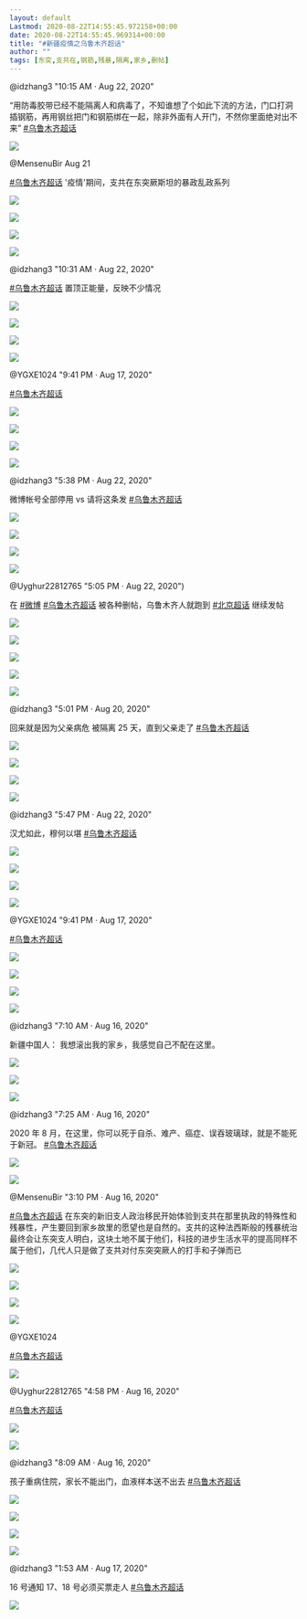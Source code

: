 ```yaml
---
layout: default
Lastmod: 2020-08-22T14:55:45.972158+00:00
date: 2020-08-22T14:55:45.969314+00:00
title: "#新疆疫情之乌鲁木齐超话"
author: ""
tags: [东突,支共在,钢筋,残暴,隔离,家乡,删帖]
---
```



@idzhang3  "10:15 AM · Aug 22, 2020"

“用防毒胶带已经不能隔离人和病毒了，不知谁想了个如此下流的方法，门口打洞插钢筋，再用钢丝把门和钢筋绑在一起，除非外面有人开门，不然你里面绝对出不来” [#乌鲁木齐超话](https://twitter.com/hashtag/%E4%B9%8C%E9%B2%81%E6%9C%A8%E9%BD%90%E8%B6%85%E8%AF%9D?src=hashtag_click)

![](https://images.weserv.nl/?url=https%3A//pbs.twimg.com/ext_tw_video_thumb/1296994248420663296/pu/img/bqf9mTdqOCPj1Dw_.jpg)



@MensenuBir Aug 21

[#乌鲁木齐超话](https://twitter.com/hashtag/%E4%B9%8C%E9%B2%81%E6%9C%A8%E9%BD%90%E8%B6%85%E8%AF%9D?src=hashtag_click) '疫情'期间，支共在东突厥斯坦的暴政乱政系列


![](https://images.weserv.nl/?url=https%3A//pbs.twimg.com/media/Ef5C7FqXkAoBwvw%3Fformat%3Djpg%26name%3Dsmall)

![](https://images.weserv.nl/?url=https%3A//pbs.twimg.com/media/Ef5C7mKXkBU2Vl6%3Fformat%3Djpg%26name%3Dsmall)

![](https://images.weserv.nl/?url=https%3A//pbs.twimg.com/media/Ef5C7YHWsAAiDa2%3Fformat%3Djpg%26name%3Dsmall)

![](https://images.weserv.nl/?url=https%3A//pbs.twimg.com/media/Ef5C718WkAU4y6S%3Fformat%3Djpg%26name%3Dsmall)

@idzhang3 "10:31 AM · Aug 22, 2020"

[#乌鲁木齐超话](https://twitter.com/hashtag/%E4%B9%8C%E9%B2%81%E6%9C%A8%E9%BD%90%E8%B6%85%E8%AF%9D?src=hashtag_click) 置顶正能量，反映不少情况



![](https://images.weserv.nl/?url=https%3A//pbs.twimg.com/media/Ef_dI8vXkAY_u7-%3Fformat%3Djpg%26name%3Dsmall)


![](https://images.weserv.nl/?url=https%3A//pbs.twimg.com/media/Ef_dJeVWkAAktJC%3Fformat%3Djpg%26name%3Dsmall)

![](https://images.weserv.nl/?url=https%3A//pbs.twimg.com/media/Ef_dJRUWoAAluwp%3Fformat%3Djpg%26name%3Dlarge)

![](https://images.weserv.nl/?url=https%3A//pbs.twimg.com/media/Ef_dJo4WAAQlCQT%3Fformat%3Djpg%26name%3Dsmall)


@YGXE1024 "9:41 PM · Aug 17, 2020"

[#乌鲁木齐超话](https://twitter.com/hashtag/%E4%B9%8C%E9%B2%81%E6%9C%A8%E9%BD%90%E8%B6%85%E8%AF%9D?src=hashtag_click)


![](https://images.weserv.nl/?url=https%3A//pbs.twimg.com/media/EfoFv1AWkAESlfM%3Fformat%3Djpg%26name%3D360x360)

![](https://images.weserv.nl/?url=https%3A//pbs.twimg.com/media/EfoFzSLXkAAyuu0%3Fformat%3Djpg%26name%3D360x360)

![](https://images.weserv.nl/?url=https%3A//pbs.twimg.com/media/EfoFx2eXgAAbGpC%3Fformat%3Djpg%26name%3Dsmall)

![](https://images.weserv.nl/?url=https%3A//pbs.twimg.com/media/EfoF0smWAAAnBsI%3Fformat%3Djpg%26name%3D360x360)


@idzhang3 "5:38 PM · Aug 22, 2020"

微博帐号全部停用 vs 请将这条发 [#乌鲁木齐超话](https://twitter.com/hashtag/%E4%B9%8C%E9%B2%81%E6%9C%A8%E9%BD%90%E8%B6%85%E8%AF%9D?src=hashtag_click)



![](https://images.weserv.nl/?url=https%3A//pbs.twimg.com/media/EgA-5FAWsAc8cqu%3Fformat%3Djpg%26name%3Dsmall)


![](https://images.weserv.nl/?url=https%3A//pbs.twimg.com/media/EgA-5bfWoAEGfv3%3Fformat%3Djpg%26name%3Dsmall)

![](https://images.weserv.nl/?url=https%3A//pbs.twimg.com/media/EgA-5RPWkAAl0Xj%3Fformat%3Djpg%26name%3Dsmall)

![](https://images.weserv.nl/?url=https%3A//pbs.twimg.com/media/EgA-5p8WoAA64LP%3Fformat%3Djpg%26name%3Dsmall)


@Uyghur22812765  "5:05 PM · Aug 22, 2020")

在 [#微博](https://twitter.com/hashtag/%E5%BE%AE%E5%8D%9A?src=hashtag_click)  [#乌鲁木齐超话](https://twitter.com/hashtag/%E4%B9%8C%E9%B2%81%E6%9C%A8%E9%BD%90%E8%B6%85%E8%AF%9D?src=hashtag_click) 被各种删帖，乌鲁木齐人就跑到 [#北京超话](https://twitter.com/hashtag/%E5%8C%97%E4%BA%AC%E8%B6%85%E8%AF%9D?src=hashtag_click) 继续发帖

![](https://images.weserv.nl/?url=https%3A//abs-0.twimg.com/emoji/v2/svg/1f910.svg)

![](https://images.weserv.nl/?url=https%3A//abs-0.twimg.com/emoji/v2/svg/1f910.svg)

![](https://images.weserv.nl/?url=https%3A//abs-0.twimg.com/emoji/v2/svg/1f910.svg)


![](https://images.weserv.nl/?url=https%3A//pbs.twimg.com/media/EgA28FaXoAEKRnV%3Fformat%3Djpg%26name%3Dsmall)

![](https://images.weserv.nl/?url=https%3A//pbs.twimg.com/profile_images/771308197/cat_bigger.jpg)

@idzhang3 "5:01 PM · Aug 20, 2020"

回来就是因为父亲病危 被隔离 25 天，直到父亲走了 [#乌鲁木齐超话](https://twitter.com/hashtag/%E4%B9%8C%E9%B2%81%E6%9C%A8%E9%BD%90%E8%B6%85%E8%AF%9D?src=hashtag_click)

![](https://images.weserv.nl/?url=https%3A//pbs.twimg.com/media/Ef2jKblXgAAYsqL%3Fformat%3Djpg%26name%3Dsmall)

![](https://images.weserv.nl/?url=https%3A//pbs.twimg.com/media/Ef2jLRpWsAACjOQ%3Fformat%3Djpg%26name%3Dsmall)

![](https://images.weserv.nl/?url=https%3A//pbs.twimg.com/media/Ef2jK2xXgAE07Xq%3Fformat%3Djpg%26name%3Dsmall)

![](https://images.weserv.nl/?url=https%3A//pbs.twimg.com/media/Ef2jLqCWAAIQ9mX%3Fformat%3Djpg%26name%3Dsmall)

@idzhang3 "5:47 PM · Aug 22, 2020"

汉尤如此，穆何以堪 [#乌鲁木齐超话](https://twitter.com/hashtag/%E4%B9%8C%E9%B2%81%E6%9C%A8%E9%BD%90%E8%B6%85%E8%AF%9D?src=hashtag_click)


![](https://images.weserv.nl/?url=https%3A//pbs.twimg.com/media/EgBA8xNXkAAJhyC%3Fformat%3Djpg%26name%3D360x360)

![](https://images.weserv.nl/?url=https%3A//pbs.twimg.com/media/EgBA9EnWoAAeJ3E%3Fformat%3Djpg%26name%3Dsmall)

![](https://images.weserv.nl/?url=https%3A//pbs.twimg.com/media/EgBA856XgAAuN0h%3Fformat%3Djpg%26name%3D360x360)

![](https://images.weserv.nl/?url=https%3A//pbs.twimg.com/media/EgBA9OvXkAEotzV%3Fformat%3Djpg%26name%3Dsmall)


@YGXE1024  "9:41 PM · Aug 17, 2020"

[#乌鲁木齐超话](https://twitter.com/hashtag/%E4%B9%8C%E9%B2%81%E6%9C%A8%E9%BD%90%E8%B6%85%E8%AF%9D?src=hashtag_click)


![](https://images.weserv.nl/?url=https%3A//pbs.twimg.com/media/EfoGLqiXkAA-irS%3Fformat%3Djpg%26name%3Dsmall)

![](https://images.weserv.nl/?url=https%3A//pbs.twimg.com/media/EfoGPnrXYAEfzp3%3Fformat%3Djpg%26name%3Dsmall)


![](https://images.weserv.nl/?url=https%3A//pbs.twimg.com/media/EfoGN5wX0AAqDde%3Fformat%3Djpg%26name%3D360x360)


![](https://images.weserv.nl/?url=https%3A//pbs.twimg.com/media/EfoGR-GWsAE8c4N%3Fformat%3Djpg%26name%3Dsmall)

@idzhang3  "7:10 AM · Aug 16, 2020"

新疆中国人： 我想滚出我的家乡，我感觉自己不配在这里。

![](https://images.weserv.nl/?url=https%3A//pbs.twimg.com/media/Eff1ewpWsAE55L7%3Fformat%3Djpg%26name%3D360x360)

![](https://images.weserv.nl/?url=https%3A//pbs.twimg.com/media/Eff1ewnXoAA6QOR%3Fformat%3Dpng%26name%3D360x360)

![](https://images.weserv.nl/?url=https%3A//pbs.twimg.com/media/Eff1ewqXgAIr2Ep%3Fformat%3Dpng%26name%3D360x360)

@idzhang3  "7:25 AM · Aug 16, 2020"

2020 年 8 月，在这里，你可以死于自杀、难产、癌症、误吞玻璃球，就是不能死于新冠。 [#乌鲁木齐超话](https://twitter.com/hashtag/%E4%B9%8C%E9%B2%81%E6%9C%A8%E9%BD%90%E8%B6%85%E8%AF%9D?src=hashtag_click)


![](https://images.weserv.nl/?url=https%3A//pbs.twimg.com/media/Eff5DAoWkAALmhU%3Fformat%3Djpg%26name%3D240x240)

![](https://images.weserv.nl/?url=https%3A//pbs.twimg.com/media/Eff5C--XYAcC0YL%3Fformat%3Djpg%26name%3D240x240)

@MensenuBir "3:10 PM · Aug 16, 2020"

[#乌鲁木齐超话](https://twitter.com/hashtag/%E4%B9%8C%E9%B2%81%E6%9C%A8%E9%BD%90%E8%B6%85%E8%AF%9D?src=hashtag_click) 在东突的新旧支人政治移民开始体验到支共在那里执政的特殊性和残暴性，产生要回到家乡故里的愿望也是自然的。支共的这种法西斯般的残暴统治最终会让东突支人明白，这块土地不属于他们，科技的进步生活水平的提高同样不属于他们，几代人只是做了支共对付东突突厥人的打手和子弹而已


![](https://images.weserv.nl/?url=https%3A//pbs.twimg.com/media/EfgPFU9VAAIeFOD%3Fformat%3Djpg%26name%3D360x360)

![](https://images.weserv.nl/?url=https%3A//pbs.twimg.com/media/EfgPFU-VAAEKYe2%3Fformat%3Djpg%26name%3Dsmall)

![](https://images.weserv.nl/?url=https%3A//pbs.twimg.com/media/EfgPFVCUEAA6sSc%3Fformat%3Djpg%26name%3Dsmall)

![](https://images.weserv.nl/?url=https%3A//pbs.twimg.com/media/EfgPFU_VoAEg63_%3Fformat%3Djpg%26name%3Dsmall)


@YGXE1024


[#乌鲁木齐超话](https://twitter.com/hashtag/%E4%B9%8C%E9%B2%81%E6%9C%A8%E9%BD%90%E8%B6%85%E8%AF%9D?src=hashtag_click)

![](https://images.weserv.nl/?url=https%3A//pbs.twimg.com/media/EfoGe2nWkAAkfBq%3Fformat%3Djpg%26name%3Dmedium)

@Uyghur22812765 "4:58 PM · Aug 16, 2020"

[#乌鲁木齐超话](https://twitter.com/hashtag/%E4%B9%8C%E9%B2%81%E6%9C%A8%E9%BD%90%E8%B6%85%E8%AF%9D?src=hashtag_click)


![](https://images.weserv.nl/?url=https%3A//pbs.twimg.com/media/Efh8LScXsAEpTqR%3Fformat%3Djpg%26name%3Dsmall)

![](https://images.weserv.nl/?url=https%3A//pbs.twimg.com/profile_images/771308197/cat_bigger.jpg)

@idzhang3 "8:09 AM · Aug 16, 2020"

孩子重病住院，家长不能出门，血液样本送不出去 [#乌鲁木齐超话](https://twitter.com/hashtag/%E4%B9%8C%E9%B2%81%E6%9C%A8%E9%BD%90%E8%B6%85%E8%AF%9D?src=hashtag_click)


![](https://images.weserv.nl/?url=https%3A//pbs.twimg.com/media/EfgDKEDWsAEwXx2%3Fformat%3Djpg%26name%3Dsmall)

![](https://images.weserv.nl/?url=https%3A//pbs.twimg.com/media/EfgDKskWsAg-7Oh%3Fformat%3Djpg%26name%3Dsmall)

![](https://images.weserv.nl/?url=https%3A//pbs.twimg.com/media/EfgDKZCWoAUttuj%3Fformat%3Djpg%26name%3Dsmall)

![](https://images.weserv.nl/?url=https%3A//pbs.twimg.com/media/EfgDLBEXkAA4N84%3Fformat%3Djpg%26name%3Dsmall)

@idzhang3 "1:53 AM · Aug 17, 2020"

16 号通知 17、18 号必须买票走人 [#乌鲁木齐超话](https://twitter.com/hashtag/%E4%B9%8C%E9%B2%81%E6%9C%A8%E9%BD%90%E8%B6%85%E8%AF%9D?src=hashtag_click)


![](https://images.weserv.nl/?url=https%3A//pbs.twimg.com/media/Efj2ncFWsAEcemj%3Fformat%3Djpg%26name%3Dmedium)
